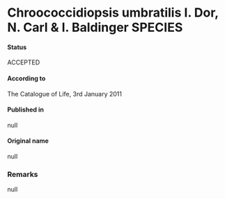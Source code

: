 Chroococcidiopsis umbratilis I. Dor, N. Carl & I. Baldinger SPECIES
=======

#### Status
ACCEPTED

#### According to
The Catalogue of Life, 3rd January 2011

#### Published in
null

#### Original name
null

### Remarks
null